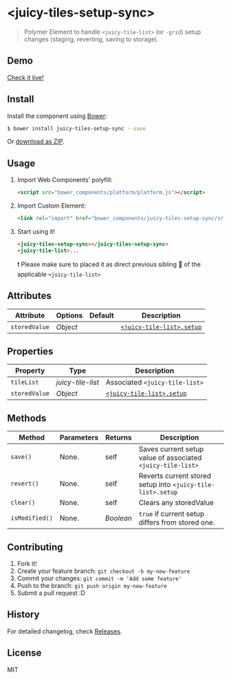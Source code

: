 # &lt;juicy-tiles-setup-sync&gt;

> Polymer Element to handle `<juicy-tile-list>` (or `-grid`) setup changes (staging, reverting, saving to storage).
## Demo

[Check it live!](http://Juicy.github.io/juicy-tiles-setup-sync)

## Install

Install the component using [Bower](http://bower.io/):

```sh
$ bower install juicy-tiles-setup-sync --save
```

Or [download as ZIP](https://github.com/Juicy/juicy-tiles-setup-sync/archive/master.zip).

## Usage

1. Import Web Components' polyfill:

    ```html
    <script src="bower_components/platform/platform.js"></script>
    ```

2. Import Custom Element:

    ```html
    <link rel="import" href="bower_components/juicy-tiles-setup-sync/src/juicy-tiles-setup-sync.html">
    ```

3. Start using it!

    ```html
    <juicy-tiles-setup-sync></juicy-tiles-setup-sync>
    <juicy-tile-list>...
    ```
    :exclamation: Please make sure to placed it as direct previous sibling :couple: of the applicable `<juicy-tile-list>`

## Attributes

Attribute     | Options     | Default      | Description
---           | ---         | ---          | ---
`storedValue` | *Object*    |              | [`<juicy-tile-list>.setup`](https://github.com/Juicy/juicy-tile-list#options)

## Properties

Property      | Type              | Description
---           | ---               | ---
`tileList`    | *juicy-tile-list* | Associated `<juicy-tile-list>`
`storedValue` | *Object*          | [`<juicy-tile-list>.setup`](https://github.com/Juicy/juicy-tile-list#options)

## Methods

Method        | Parameters | Returns   | Description
---           | ---        | ---       | ---
`save()`      | None.      | self      | Saves current setup value of associated `<juicy-tile-list>`
`revert()`    | None.      | self      | Reverts current stored setup into `<juicy-tile-list>.setup`
`clear()`     | None.      | self      | Clears any storedValue
`isModified()`| None.      | *Boolean* | `true` if current setup differs from stored one.



## Contributing

1. Fork it!
2. Create your feature branch: `git checkout -b my-new-feature`
3. Commit your changes: `git commit -m 'Add some feature'`
4. Push to the branch: `git push origin my-new-feature`
5. Submit a pull request :D

## History

For detailed changelog, check [Releases](https://github.com/Juicy/juicy-tiles-setup-sync/releases).

## License

MIT
